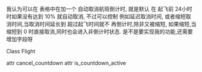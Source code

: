 我认为可以在 表格中在加一个 自动取消航班倒计时, 就是默认 在 起飞前 24小时时如果没有达到 10% 就自动取消, 不过可以控制 例如延迟取消时间, 或者缩短取消时间,当取消时间延长到 超过起飞时间就不 再倒计时,除非又被缩短, 如果缩短,当缩短到 0 时直接取消,同时也会进入非倒计时状态. 是不是要实现我的功能,还需要增加字段呀

Class Flight

attr cancel_countdown
attr is_countdown_active